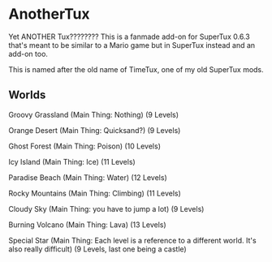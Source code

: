 # AnotherTux
Yet ANOTHER Tux???????? This is a fanmade add-on for SuperTux 0.6.3 that's meant to be similar to a Mario game but in SuperTux instead and an add-on too.

This is named after the old name of TimeTux, one of my old SuperTux mods.

## Worlds
Groovy Grassland (Main Thing: Nothing) (9 Levels)

Orange Desert (Main Thing: Quicksand?) (9 Levels)

Ghost Forest (Main Thing: Poison) (10 Levels)

Icy Island (Main Thing: Ice) (11 Levels)

Paradise Beach (Main Thing: Water) (12 Levels)

Rocky Mountains (Main Thing: Climbing) (11 Levels)

Cloudy Sky (Main Thing: you have to jump a lot) (9 Levels)

Burning Volcano (Main Thing: Lava) (13 Levels)

Special Star (Main Thing: Each level is a reference to a different world. It's also really difficult) (9 Levels, last one being a castle)
